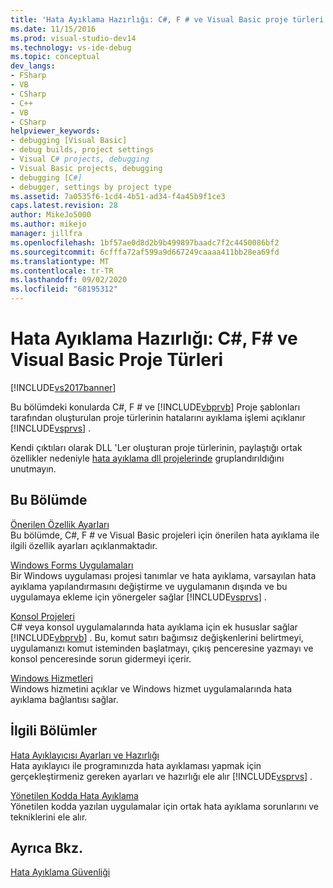 ```yaml
---
title: 'Hata Ayıklama Hazırlığı: C#, F # ve Visual Basic proje türleri | Microsoft Docs'
ms.date: 11/15/2016
ms.prod: visual-studio-dev14
ms.technology: vs-ide-debug
ms.topic: conceptual
dev_langs:
- FSharp
- VB
- CSharp
- C++
- VB
- CSharp
helpviewer_keywords:
- debugging [Visual Basic]
- debug builds, project settings
- Visual C# projects, debugging
- Visual Basic projects, debugging
- debugging [C#]
- debugger, settings by project type
ms.assetid: 7a0535f6-1cd4-4b51-ad34-f4a45b9f1ce3
caps.latest.revision: 28
author: MikeJo5000
ms.author: mikejo
manager: jillfra
ms.openlocfilehash: 1bf57ae0d8d2b9b499897baadc7f2c4450086bf2
ms.sourcegitcommit: 6cfffa72af599a9d667249caaaa411bb28ea69fd
ms.translationtype: MT
ms.contentlocale: tr-TR
ms.lasthandoff: 09/02/2020
ms.locfileid: "68195312"
---
```

# <a name="debugging-preparation-c-f-and-visual-basic-project-types"></a>Hata Ayıklama Hazırlığı: C#, F# ve Visual Basic Proje Türleri
[!INCLUDE[vs2017banner](../includes/vs2017banner.md)]

Bu bölümdeki konularda C#, F # ve [!INCLUDE[vbprvb](../includes/vbprvb-md.md)] Proje şablonları tarafından oluşturulan proje türlerinin hatalarını ayıklama işlemi açıklanır [!INCLUDE[vsprvs](../includes/vsprvs-md.md)] .  
  
 Kendi çıktıları olarak DLL 'Ler oluşturan proje türlerinin, paylaştığı ortak özellikler nedeniyle [hata ayıklama dll projelerinde](../debugger/debugging-dll-projects.md) gruplandırıldığını unutmayın.  
  
## <a name="in-this-section"></a>Bu Bölümde  
 [Önerilen Özellik Ayarları](../debugger/managed-debugging-recommended-property-settings.md)  
 Bu bölümde, C#, F # ve Visual Basic projeleri için önerilen hata ayıklama ile ilgili özellik ayarları açıklanmaktadır.  
  
 [Windows Forms Uygulamaları](../debugger/debugging-preparation-windows-forms-applications.md)  
 Bir Windows uygulaması projesi tanımlar ve hata ayıklama, varsayılan hata ayıklama yapılandırmasını değiştirme ve uygulamanın dışında ve bu uygulamaya ekleme için yönergeler sağlar [!INCLUDE[vsprvs](../includes/vsprvs-md.md)] .  
  
 [Konsol Projeleri](../debugger/debugging-preparation-console-projects.md)  
 C# veya konsol uygulamalarında hata ayıklama için ek hususlar sağlar [!INCLUDE[vbprvb](../includes/vbprvb-md.md)] . Bu, komut satırı bağımsız değişkenlerini belirtmeyi, uygulamanızı komut isteminden başlatmayı, çıkış penceresine yazmayı ve konsol penceresinde sorun gidermeyi içerir.  
  
 [Windows Hizmetleri](../debugger/debugging-preparation-windows-services.md)  
 Windows hizmetini açıklar ve Windows hizmet uygulamalarında hata ayıklama bağlantısı sağlar.  
  
## <a name="related-sections"></a>İlgili Bölümler  
 [Hata Ayıklayıcısı Ayarları ve Hazırlığı](../debugger/debugger-settings-and-preparation.md)  
 Hata ayıklayıcı ile programınızda hata ayıklaması yapmak için gerçekleştirmeniz gereken ayarları ve hazırlığı ele alır [!INCLUDE[vsprvs](../includes/vsprvs-md.md)] .  
  
 [Yönetilen Kodda Hata Ayıklama](../debugger/debugging-managed-code.md)  
 Yönetilen kodda yazılan uygulamalar için ortak hata ayıklama sorunlarını ve tekniklerini ele alır.  
  
## <a name="see-also"></a>Ayrıca Bkz.  
 [Hata Ayıklama Güvenliği](../debugger/debugger-security.md)
